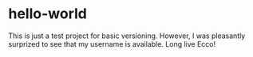 # hello-world
This is just a test project for basic versioning. However, I was pleasantly surprized to see that my username is available.
Long live Ecco!
